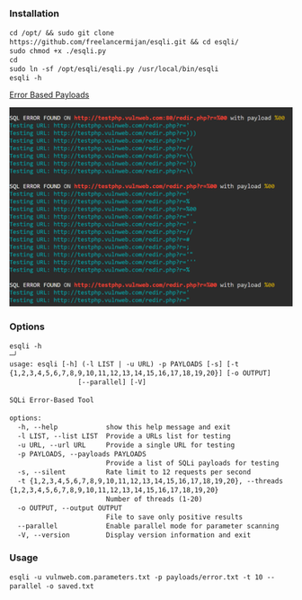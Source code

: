 ### Installation

```
cd /opt/ && sudo git clone https://github.com/freelancermijan/esqli.git && cd esqli/
sudo chmod +x ./esqli.py
cd
sudo ln -sf /opt/esqli/esqli.py /usr/local/bin/esqli
esqli -h
```

 <a href="https://github.com/freelancermijan/my-payloads/blob/main/SQLi/error-based-sqli-testing-payloads.txt">Error Based Payloads</a>

![error](esqliimage.png)

### Options

```
esqli -h                                                                                                                         ─╯
usage: esqli [-h] (-l LIST | -u URL) -p PAYLOADS [-s] [-t {1,2,3,4,5,6,7,8,9,10,11,12,13,14,15,16,17,18,19,20}] [-o OUTPUT]
                 [--parallel] [-V]

SQLi Error-Based Tool

options:
  -h, --help            show this help message and exit
  -l LIST, --list LIST  Provide a URLs list for testing
  -u URL, --url URL     Provide a single URL for testing
  -p PAYLOADS, --payloads PAYLOADS
                        Provide a list of SQLi payloads for testing
  -s, --silent          Rate limit to 12 requests per second
  -t {1,2,3,4,5,6,7,8,9,10,11,12,13,14,15,16,17,18,19,20}, --threads {1,2,3,4,5,6,7,8,9,10,11,12,13,14,15,16,17,18,19,20}
                        Number of threads (1-20)
  -o OUTPUT, --output OUTPUT
                        File to save only positive results
  --parallel            Enable parallel mode for parameter scanning
  -V, --version         Display version information and exit
```

### Usage

```
esqli -u vulnweb.com.parameters.txt -p payloads/error.txt -t 10 --parallel -o saved.txt
```
